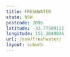 ```yaml
---
title: FRESHWATER
state: NSW
postcode: 2096
latitude: -33.77509122
longitude: 151.2849046
url: /nsw/freshwater/
layout: suburb
---
```

